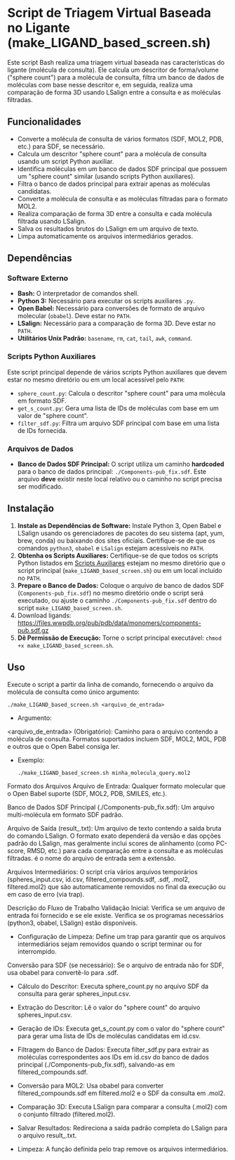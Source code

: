 # Script de Triagem Virtual Baseada no Ligante (make_LIGAND_based_screen.sh)

Este script Bash realiza uma triagem virtual baseada nas características do ligante (molécula de consulta). Ele calcula um descritor de forma/volume ("sphere count") para a molécula de consulta, filtra um banco de dados de moléculas com base nesse descritor e, em seguida, realiza uma comparação de forma 3D usando LSalign entre a consulta e as moléculas filtradas.

## Funcionalidades

* Converte a molécula de consulta de vários formatos (SDF, MOL2, PDB, etc.) para SDF, se necessário.
* Calcula um descritor "sphere count" para a molécula de consulta usando um script Python auxiliar.
* Identifica moléculas em um banco de dados SDF principal que possuem um "sphere count" similar (usando scripts Python auxiliares).
* Filtra o banco de dados principal para extrair apenas as moléculas candidatas.
* Converte a molécula de consulta e as moléculas filtradas para o formato MOL2.
* Realiza comparação de forma 3D entre a consulta e cada molécula filtrada usando LSalign.
* Salva os resultados brutos do LSalign em um arquivo de texto.
* Limpa automaticamente os arquivos intermediários gerados.

## Dependências

### Software Externo

* **Bash:** O interpretador de comandos shell.
* **Python 3:** Necessário para executar os scripts auxiliares `.py`.
* **Open Babel:** Necessário para conversões de formato de arquivo molecular (`obabel`). Deve estar no `PATH`.
* **LSalign:** Necessário para a comparação de forma 3D. Deve estar no `PATH`.
* **Utilitários Unix Padrão:** `basename`, `rm`, `cat`, `tail`, `awk`, `command`.

### Scripts Python Auxiliares

Este script principal depende de vários scripts Python auxiliares que devem estar no mesmo diretório ou em um local acessível pelo `PATH`:

* `sphere_count.py`: Calcula o descritor "sphere count" para uma molécula em formato SDF.
* `get_s_count.py`: Gera uma lista de IDs de moléculas com base em um valor de "sphere count".
* `filter_sdf.py`: Filtra um arquivo SDF principal com base em uma lista de IDs fornecida.

### Arquivos de Dados

* **Banco de Dados SDF Principal:** O script utiliza um caminho **hardcoded** para o banco de dados principal: `./Components-pub_fix.sdf`. Este arquivo **deve** existir neste local relativo ou o caminho no script precisa ser modificado.

## Instalação

1.  **Instale as Dependências de Software:** Instale Python 3, Open Babel e LSalign usando os gerenciadores de pacotes do seu sistema (apt, yum, brew, conda) ou baixando dos sites oficiais. Certifique-se de que os comandos `python3`, `obabel` e `LSalign` estejam acessíveis no `PATH`.
2.  **Obtenha os Scripts Auxiliares:** Certifique-se de que todos os scripts Python listados em [Scripts Auxiliares](#scripts-auxiliares) estejam no mesmo diretório que o script principal (`make_LIGAND_based_screen.sh`) ou em um local incluído no `PATH`.
3.  **Prepare o Banco de Dados:** Coloque o arquivo de banco de dados SDF (`Components-pub_fix.sdf`) no mesmo diretório onde o script será executado, ou ajuste o caminho `./Components-pub_fix.sdf` dentro do script `make_LIGAND_based_screen.sh`.
4.  Download ligands: https://files.wwpdb.org/pub/pdb/data/monomers/components-pub.sdf.gz
5.  **Dê Permissão de Execução:** Torne o script principal executável: `chmod +x make_LIGAND_based_screen.sh`.

## Uso

Execute o script a partir da linha de comando, fornecendo o arquivo da molécula de consulta como único argumento:


  `./make_LIGAND_based_screen.sh <arquivo_de_entrada>`

* Argumento:

<arquivo_de_entrada> (Obrigatório): Caminho para o arquivo contendo a molécula de consulta. Formatos suportados incluem SDF, MOL2, MOL, PDB e outros que o Open Babel consiga ler.

* Exemplo:

  `./make_LIGAND_based_screen.sh minha_molecula_query.mol2`

Formato dos Arquivos
Arquivo de Entrada: Qualquer formato molecular que o Open Babel suporte (SDF, MOL2, PDB, SMILES, etc.).

Banco de Dados SDF Principal (./Components-pub_fix.sdf): Um arquivo multi-molécula em formato SDF padrão.

Arquivo de Saída (result_<basename>.txt): Um arquivo de texto contendo a saída bruta do comando LSalign. O formato exato dependerá da versão e das opções padrão do LSalign, mas geralmente inclui scores de alinhamento (como PC-score, RMSD, etc.) para cada comparação entre a consulta e as moléculas filtradas. <basename> é o nome do arquivo de entrada sem a extensão.

Arquivos Intermediários: O script cria vários arquivos temporários (spheres_input.csv, id.csv, filtered_compounds.sdf, <basename>.sdf, <basename>.mol2, filtered.mol2) que são automaticamente removidos no final da execução ou em caso de erro (via trap).

Descrição do Fluxo de Trabalho
Validação Inicial: Verifica se um arquivo de entrada foi fornecido e se ele existe. Verifica se os programas necessários (python3, obabel, LSalign) estão disponíveis.

* Configuração de Limpeza: Define um trap para garantir que os arquivos intermediários sejam removidos quando o script terminar ou for interrompido.

Conversão para SDF (se necessário): Se o arquivo de entrada não for SDF, usa obabel para convertê-lo para <basename>.sdf.

* Cálculo do Descritor: Executa sphere_count.py no arquivo SDF da consulta para gerar spheres_input.csv.

* Extração do Descritor: Lê o valor do "sphere count" do arquivo spheres_input.csv.

* Geração de IDs: Executa get_s_count.py com o valor do "sphere count" para gerar uma lista de IDs de moléculas candidatas em id.csv.

* Filtragem do Banco de Dados: Executa filter_sdf.py para extrair as moléculas correspondentes aos IDs em id.csv do banco de dados principal (./Components-pub_fix.sdf), salvando-as em filtered_compounds.sdf.

* Conversão para MOL2: Usa obabel para converter filtered_compounds.sdf em filtered.mol2 e o SDF da consulta em <basename>.mol2.

* Comparação 3D: Executa LSalign para comparar a consulta (<basename>.mol2) com o conjunto filtrado (filtered.mol2).

* Salvar Resultados: Redireciona a saída padrão completa do LSalign para o arquivo result_<basename>.txt.

* Limpeza: A função definida pelo trap remove os arquivos intermediários.
